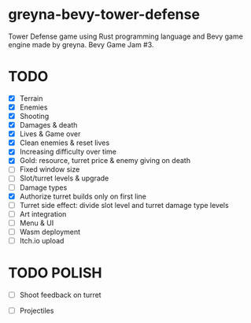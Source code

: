 # greyna-bevy-tower-defense
Tower Defense game using Rust programming language and Bevy game engine made by greyna. Bevy Game Jam #3.

# TODO
- [x] Terrain
- [x] Enemies
- [x] Shooting
- [x] Damages & death
- [x] Lives & Game over
- [x] Clean enemies & reset lives
- [x] Increasing difficulty over time
- [X] Gold: resource, turret price & enemy giving on death
- [ ] Fixed window size
- [ ] Slot/turret levels & upgrade
- [ ] Damage types
- [x] Authorize turret builds only on first line
- [ ] Turret side effect: divide slot level and turret damage type levels
- [ ] Art integration
- [ ] Menu & UI
- [ ] Wasm deployment
- [ ] Itch.io upload

# TODO POLISH
- [ ] Shoot feedback on turret
- [ ] Projectiles

